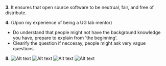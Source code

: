 **3.**
It ensures that open source software to be neutrual, fair, and free of distribute.

**4.**
(Upon my experience of being a UG lab mentor)
 - Do understand that people might not have the background knowledge you have, prepare to explain from 'the beginning'.
 - Clearify the question if neccesay, people might ask very vague questions.

**8.**
![Alt text](https://cloud.githubusercontent.com/assets/6697754/9755984/8b29cf1c-56a4-11e5-8ea3-0d0ae7223b1f.png)
![Alt text](https://cloud.githubusercontent.com/assets/6697754/9755986/8c3dfe96-56a4-11e5-9fa7-cb4d6a3f7bcc.png)
![Alt text](https://cloud.githubusercontent.com/assets/6697754/9755989/8e446536-56a4-11e5-98b0-6ab5ffd3ce41.png)
![Alt text](https://cloud.githubusercontent.com/assets/6697754/9755990/8fa65808-56a4-11e5-8de8-aeecbe7cb65c.png)
